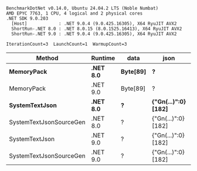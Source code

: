 ```

BenchmarkDotNet v0.14.0, Ubuntu 24.04.2 LTS (Noble Numbat)
AMD EPYC 7763, 1 CPU, 4 logical and 2 physical cores
.NET SDK 9.0.203
  [Host]            : .NET 9.0.4 (9.0.425.16305), X64 RyuJIT AVX2
  ShortRun-.NET 8.0 : .NET 8.0.15 (8.0.1525.16413), X64 RyuJIT AVX2
  ShortRun-.NET 9.0 : .NET 9.0.4 (9.0.425.16305), X64 RyuJIT AVX2

IterationCount=3  LaunchCount=1  WarmupCount=3  

```
| Method                  | Runtime  | data     | json                | Mean      | Error     | StdDev    | Min       | Max       | Gen0   | Allocated |
|------------------------ |--------- |--------- |-------------------- |----------:|----------:|----------:|----------:|----------:|-------:|----------:|
| **MemoryPack**              | **.NET 8.0** | **Byte[89]** | **?**                   |  **58.87 ns** |  **13.24 ns** |  **0.726 ns** |  **58.16 ns** |  **59.61 ns** | **0.0062** |     **104 B** |
| MemoryPack              | .NET 9.0 | Byte[89] | ?                   |  44.44 ns |  13.68 ns |  0.750 ns |  43.85 ns |  45.28 ns | 0.0062 |     104 B |
| **SystemTextJson**          | **.NET 8.0** | **?**        | **{&quot;Gn(...)&quot;:0} [182]** | **976.94 ns** |  **17.25 ns** |  **0.945 ns** | **976.10 ns** | **977.96 ns** | **0.0057** |     **104 B** |
| SystemTextJsonSourceGen | .NET 8.0 | ?        | {&quot;Gn(...)&quot;:0} [182] | 954.66 ns | 470.81 ns | 25.807 ns | 939.48 ns | 984.46 ns | 0.0057 |     104 B |
| SystemTextJson          | .NET 9.0 | ?        | {&quot;Gn(...)&quot;:0} [182] | 989.14 ns |  66.48 ns |  3.644 ns | 986.80 ns | 993.34 ns | 0.0057 |     104 B |
| SystemTextJsonSourceGen | .NET 9.0 | ?        | {&quot;Gn(...)&quot;:0} [182] | 925.15 ns |  23.15 ns |  1.269 ns | 923.82 ns | 926.35 ns | 0.0057 |     104 B |
